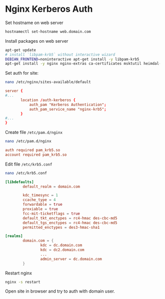 # Nginx Kerberos Auth

Set hostname on web server

```bash
hostnamectl set-hostname web.domain.com
```

Install packages on web server

```bash
apt-get update
# install `libpam-krb5` without interactive wizard
DEBIAN_FRONTEND=noninteractive apt-get install -y libpam-krb5
apt-get install -y nginx nginx-extras ca-certificates msktutil heimdal-clients libpam-heimdal
```

Set auth for site:

```bash
nano /etc/nginx/sites-available/default
```

```conf title="/etc/nginx/sites-available/default"
server {
#...
       location /auth-kerberos {
           auth_pam "Kerberos Authentication";
           auth_pam_service_name "nginx-krb5";
       }
#...
}
```

Create file `/etc/pam.d/nginx`

```bash
nano /etc/pam.d/nginx
```

```conf title="/etc/pam.d/nginx"
auth required pam_krb5.so
account required pam_krb5.so
```

Edit file `/etc/krb5.conf`

```bash
nano /etc/krb5.conf
```

```conf title="/etc/krb5.conf"
[libdefaults]
        default_realm = domain.com

        kdc_timesync = 1
        ccache_type = 4
        forwardable = true
        proxiable = true
        fcc-mit-ticketflags = true
        default_tkt_enctypes = rc4-hmac des-cbc-md5
        default_tgs_enctypes = rc4-hmac des-cbc-md5
        permitted_enctypes = des3-hmac-sha1

[realms]
        domain.com = {
                kdc = dc.domain.com
                kdc = dc2.domain.com
                ...
                admin_server = dc.domain.com
        }
```

Restart nginx

```bash
nginx -s restart
```

Open site in browser and try to auth with domain user.

